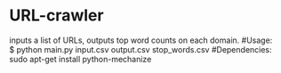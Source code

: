 # URL-crawler
inputs a list of URLs, outputs top word counts on each domain.
#Usage:  
$ python main.py input.csv output.csv stop_words.csv
#Dependencies:
sudo apt-get install python-mechanize
